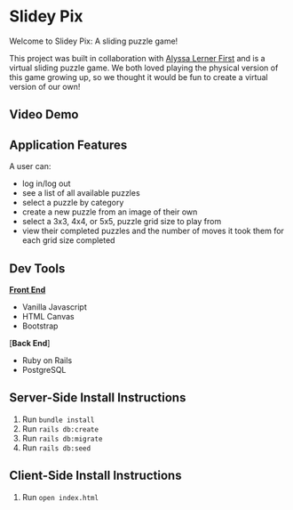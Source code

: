 # Slidey Pix

Welcome to Slidey Pix: A sliding puzzle game!

This project was built in collaboration with [Alyssa Lerner First](https://github.com/alerner1) and is a virtual sliding puzzle game. We both loved playing the physical version of this game growing up, so we thought it would be fun to create a virtual version of our own!

## Video Demo

## Application Features

A user can: 

* log in/log out
* see a list of all available puzzles
* select a puzzle by category
* create a new puzzle from an image of their own
* select a 3x3, 4x4, or 5x5, puzzle grid size to play from
* view their completed puzzles and the number of moves it took them for each grid size completed

## Dev Tools

[**Front End**](https://github.com/rachaelghorbani/slidey-pix-frontend)
* Vanilla Javascript
* HTML Canvas
* Bootstrap

[**Back End**]
* Ruby on Rails
* PostgreSQL

## Server-Side Install Instructions
1. Run `bundle install`
2. Run `rails db:create`
3. Run `rails db:migrate`
4. Run `rails db:seed`

## Client-Side Install Instructions
1. Run `open index.html`


